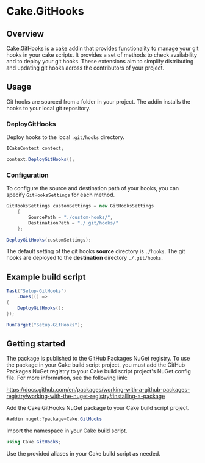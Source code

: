 # Cake.GitHooks

## Overview

Cake.GitHooks is a cake addin that provides functionality to manage your git hooks in your cake scripts. It provides a set of methods to check availability and to deploy your git hooks. These extensions aim to simplify distributing and updating git hooks across the contributors of your project.

## Usage

Git hooks are sourced from a folder in your project. The addin installs the hooks to your local git repository.

### DeployGitHooks

Deploy hooks to the local `.git/hooks` directory.

```csharp
ICakeContext context;

context.DeployGitHooks();
```

### Configuration

To configure the source and destination path of your hooks, you can specify `GitHooksSettings` for each method.

```csharp
GitHooksSettings customSettings = new GitHooksSettings
    {
        SourcePath = "./custom-hooks/",
        DestinationPath = "./.git/hooks/"
    };

DeployGitHooks(customSettings);
```
The default setting of the git hooks **source** directory is `./hooks`. The git hooks are deployed to the **destination** directory `./.git/hooks`.

## Example build script

```csharp
Task("Setup-GitHooks")
    .Does(() =>
{
    DeployGitHooks();
});

RunTarget("Setup-GitHooks");
```

## Getting started
The package is published to the GitHub Packages NuGet registry. To use the package in your Cake build script project, you must add the GitHub Packages NuGet registry to your Cake build script project's NuGet.config file. For more information, see the following link:

https://docs.github.com/en/packages/working-with-a-github-packages-registry/working-with-the-nuget-registry#installing-a-package

Add the Cake.GitHooks NuGet package to your Cake build script project.
```csharp
#addin nuget:?package=Cake.GitHooks
```
Import the namespace in your Cake build script.
```csharp
using Cake.GitHooks;
```
Use the provided aliases in your Cake build script as needed.